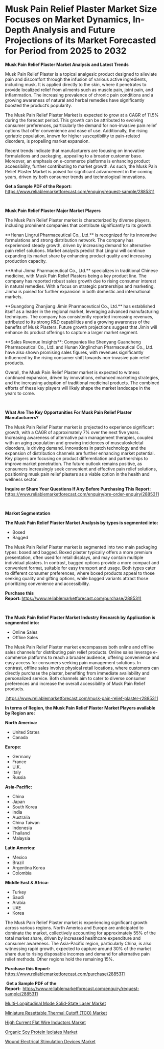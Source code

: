 <p><h1>Musk Pain Relief Plaster Market Size Focuses on Market Dynamics, In-Depth Analysis and Future Projections of its Market Forecasted for Period from 2025 to 2032</h1></p><p><strong>Musk Pain Relief Plaster Market Analysis and Latest Trends</strong></p>
<p><p>Musk Pain Relief Plaster is a topical analgesic product designed to alleviate pain and discomfort through the infusion of various active ingredients, including musk. It is applied directly to the skin, where it penetrates to provide localized relief from ailments such as muscle pain, joint pain, and inflammation. The increasing prevalence of chronic pain conditions and a growing awareness of natural and herbal remedies have significantly boosted the product’s popularity.</p><p>The Musk Pain Relief Plaster Market is expected to grow at a CAGR of 11.5% during the forecast period. This growth can be attributed to evolving consumer preferences, particularly the demand for non-invasive pain relief options that offer convenience and ease of use. Additionally, the rising geriatric population, known for higher susceptibility to pain-related disorders, is propelling market expansion.</p><p>Recent trends indicate that manufacturers are focusing on innovative formulations and packaging, appealing to a broader customer base. Moreover, an emphasis on e-commerce platforms is enhancing product accessibility, further contributing to market growth. As such, the Musk Pain Relief Plaster Market is poised for significant advancement in the coming years, driven by both consumer trends and technological innovations.</p></p>
<p><strong>Get a Sample PDF of the Report:&nbsp;</strong> <a href="https://www.reliablemarketforecast.com/enquiry/request-sample/2885311?utm_campaign=1899&utm_medium=2&utm_source=Github&utm_content=ia&utm_term=13032025&utm_id=musk-pain-relief-plaster">https://www.reliablemarketforecast.com/enquiry/request-sample/2885311</a></p>
<p>&nbsp;</p>
<p><strong>Musk Pain Relief Plaster Major Market Players</strong></p>
<p><p>The Musk Pain Relief Plaster market is characterized by diverse players, including prominent companies that contribute significantly to its growth. </p><p>**Henan Lingrui Pharmaceutical Co., Ltd.** is recognized for its innovative formulations and strong distribution network. The company has experienced steady growth, driven by increasing demand for alternative pain relief solutions. Market analysts predict that Lingrui will continue expanding its market share by enhancing product quality and increasing production capacity.</p><p>**Anhui Jinma Pharmaceutical Co., Ltd.** specializes in traditional Chinese medicine, with Musk Pain Relief Plasters being a key product line. The company has reported robust sales growth due to rising consumer interest in natural remedies. With a focus on strategic partnerships and marketing, Jinma is poised for further expansion in both domestic and international markets.</p><p>**Guangdong Zhanjiang Jimin Pharmaceutical Co., Ltd.** has established itself as a leader in the regional market, leveraging advanced manufacturing techniques. The company has consistently reported increasing revenues, attributed to its strong R&D capabilities and a growing awareness of the benefits of Musk Plasters. Future growth projections suggest that Jimin will enhance its product offerings to capture a larger market segment.</p><p>**Sales Revenue Insights**: Companies like Shenyang Guancheng Pharmaceutical Co., Ltd. and Hunan Xinglinchun Pharmaceutical Co., Ltd. have also shown promising sales figures, with revenues significantly influenced by the rising consumer shift towards non-invasive pain relief products. </p><p>Overall, the Musk Pain Relief Plaster market is expected to witness continued expansion, driven by innovations, enhanced marketing strategies, and the increasing adoption of traditional medicinal products. The combined efforts of these key players will likely shape the market landscape in the years to come.</p></p>
<p>&nbsp;</p>
<p><strong>What Are The Key Opportunities For Musk Pain Relief Plaster Manufacturers?</strong></p>
<p><p>The Musk Pain Relief Plaster market is projected to experience significant growth, with a CAGR of approximately 7% over the next five years. Increasing awareness of alternative pain management therapies, coupled with an aging population and growing incidences of musculoskeletal disorders, is driving demand. Innovations in patch technology and the expansion of distribution channels are further enhancing market potential. Key players are focusing on product differentiation and partnerships to improve market penetration. The future outlook remains positive, as consumers increasingly seek convenient and effective pain relief solutions, positioning musk pain relief plasters as a viable option in the health and wellness sector.</p></p>
<p><strong>Inquire or Share Your Questions If Any Before Purchasing This Report:</strong> <a href="https://www.reliablemarketforecast.com/enquiry/pre-order-enquiry/2885311?utm_campaign=1899&utm_medium=2&utm_source=Github&utm_content=ia&utm_term=13032025&utm_id=musk-pain-relief-plaster">https://www.reliablemarketforecast.com/enquiry/pre-order-enquiry/2885311</a></p>
<p>&nbsp;</p>
<p><strong>Market Segmentation</strong></p>
<p><strong>The Musk Pain Relief Plaster Market Analysis by types is segmented into:</strong></p>
<p><ul><li>Boxed</li><li>Bagged</li></ul></p>
<p><p>The Musk Pain Relief Plaster market is segmented into two main packaging types: boxed and bagged. Boxed plaster typically offers a more premium presentation, often used for retail displays, and may contain multiple individual plasters. In contrast, bagged options provide a more compact and convenient format, suitable for easy transport and usage. Both types cater to different consumer preferences, where boxed products appeal to those seeking quality and gifting options, while bagged variants attract those prioritizing convenience and accessibility.</p></p>
<p><strong>Purchase this Report:&nbsp;</strong><a href="https://www.reliablemarketforecast.com/purchase/2885311?utm_campaign=1899&utm_medium=2&utm_source=Github&utm_content=ia&utm_term=13032025&utm_id=musk-pain-relief-plaster">https://www.reliablemarketforecast.com/purchase/2885311</a></p>
<p>&nbsp;</p>
<p><strong>The Musk Pain Relief Plaster Market Industry Research by Application is segmented into:</strong></p>
<p><ul><li>Online Sales</li><li>Offline Sales</li></ul></p>
<p><p>The Musk Pain Relief Plaster market encompasses both online and offline sales channels for distributing pain relief products. Online sales leverage e-commerce platforms to reach a broader audience, offering convenience and easy access for consumers seeking pain management solutions. In contrast, offline sales involve physical retail locations, where customers can directly purchase the plaster, benefiting from immediate availability and personalized service. Both channels aim to cater to diverse consumer preferences and increase the overall accessibility of Musk Pain Relief products.</p></p>
<p><a href="https://www.reliablemarketforecast.com/musk-pain-relief-plaster-r2885311?utm_campaign=1899&utm_medium=2&utm_source=Github&utm_content=ia&utm_term=13032025&utm_id=musk-pain-relief-plaster">&nbsp;https://www.reliablemarketforecast.com/musk-pain-relief-plaster-r2885311</a></p>
<p><strong>In terms of Region, the Musk Pain Relief Plaster Market Players available by Region are:</strong></p>
<p>
    <p> <strong> North America: </strong>
        <ul>
            <li>United States</li>
            <li>Canada</li>
        </ul>
        </p> 
    <p> <strong> Europe: </strong>
        <ul>
            <li>Germany</li>
            <li>France</li>
            <li>U.K.</li>
            <li>Italy</li>
            <li>Russia</li>
        </ul>
        </p> 
    <p> <strong> Asia-Pacific: </strong>
        <ul>
            <li>China</li>
            <li>Japan</li>
            <li>South Korea</li>
            <li>India</li>
            <li>Australia</li>
            <li>China Taiwan</li>
            <li>Indonesia</li>
            <li>Thailand</li>
            <li>Malaysia</li>
        </ul>
        </p> 
    <p> <strong> Latin America: </strong>
        <ul>
            <li>Mexico</li>
            <li>Brazil</li>
            <li>Argentina Korea</li>
            <li>Colombia</li>
        </ul>
        </p> 
    <p> <strong> Middle East & Africa: </strong>
        <ul>
            <li>Turkey</li>
            <li>Saudi</li>
            <li>Arabia</li>
            <li>UAE</li>
            <li>Korea</li>
        </ul>
    </p>
    </p>
<p><p>The Musk Pain Relief Plaster market is experiencing significant growth across various regions. North America and Europe are anticipated to dominate the market, collectively accounting for approximately 55% of the total market share, driven by increased healthcare expenditure and consumer awareness. The Asia-Pacific region, particularly China, is also witnessing rapid growth, expected to capture around 30% of the market share due to rising disposable incomes and demand for alternative pain relief methods. Other regions hold the remaining 15%.</p></p>
<p><strong>Purchase this Report: </strong><a href="https://www.reliablemarketforecast.com/purchase/2885311?utm_campaign=1899&utm_medium=2&utm_source=Github&utm_content=ia&utm_term=13032025&utm_id=musk-pain-relief-plaster">https://www.reliablemarketforecast.com/purchase/2885311</a></p>
<p>&nbsp;<strong>Get a Sample PDF of the Report:&nbsp;&nbsp;</strong><a href="https://www.reliablemarketforecast.com/enquiry/request-sample/2885311?utm_campaign=1899&utm_medium=2&utm_source=Github&utm_content=ia&utm_term=13032025&utm_id=musk-pain-relief-plaster">https://www.reliablemarketforecast.com/enquiry/request-sample/2885311</a></p>
<p><strong></strong></p>
<p><p><a href="https://github.com/kemauteve/Market-Research-Report-List-1/blob/main/multi-longitudinal-mode-solid-state-laser-market.md?utm_campaign=1899&utm_medium=2&utm_source=Github&utm_content=ia&utm_term=13032025&utm_id=musk-pain-relief-plaster">Multi-Longitudinal Mode Solid-State Laser Market</a></p><p><a href="https://github.com/nxauwedaroui2/Market-Research-Report-List-1/blob/main/miniature-resettable-thermal-cutoff-tco-market.md?utm_campaign=1899&utm_medium=2&utm_source=Github&utm_content=ia&utm_term=13032025&utm_id=musk-pain-relief-plaster">Miniature Resettable Thermal Cutoff (TCO) Market</a></p><p><a href="https://github.com/drissahrouk/Market-Research-Report-List-1/blob/main/high-current-flat-wire-inductors-market.md?utm_campaign=1899&utm_medium=2&utm_source=Github&utm_content=ia&utm_term=13032025&utm_id=musk-pain-relief-plaster">High Current Flat Wire Inductors Market</a></p><p><a href="https://github.com/iontahoehlct/Market-Research-Report-List-1/blob/main/organic-soy-protein-isolates-market.md?utm_campaign=1899&utm_medium=2&utm_source=Github&utm_content=ia&utm_term=13032025&utm_id=musk-pain-relief-plaster">Organic Soy Protein Isolates Market</a></p><p><a href="https://github.com/habyoneub/Market-Research-Report-List-1/blob/main/wound-electrical-stimulation-devices-market.md?utm_campaign=1899&utm_medium=2&utm_source=Github&utm_content=ia&utm_term=13032025&utm_id=musk-pain-relief-plaster">Wound Electrical Stimulation Devices Market</a></p></p>